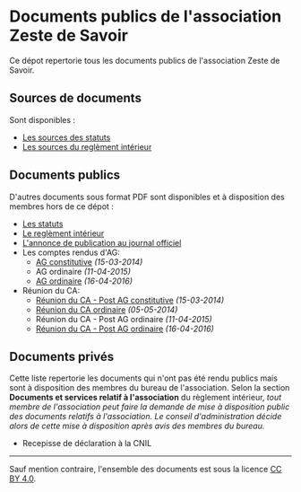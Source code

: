 # Documents publics de l'association Zeste de Savoir

Ce dépot repertorie tous les documents publics de l'association Zeste de Savoir.

## Sources de documents

Sont disponibles :

 - [Les sources des statuts](statuts.md)
 - [Les sources du reglèment intérieur](reglement-interieur.md)


## Documents publics

D'autres documents sous format PDF sont disponibles et à disposition des membres hors de ce dépot :

 - [Les statuts](https://drive.google.com/open?id=0BzabS14KitJgY3p1MTZ1OTJOcms)
 - [Le reglèment intérieur](https://drive.google.com/open?id=0BzabS14KitJgZm1xMnowbkZHOWc)
 - [L'annonce de publication au journal officiel](https://drive.google.com/open?id=0BzabS14KitJgQ0tzX1F1eUdYeGs)
 - Les comptes rendus d'AG:
    - [AG constitutive](https://drive.google.com/open?id=0BzabS14KitJgYXl5eW1ZRFQ5NUU) *(15-03-2014)*
    - AG ordinaire *(11-04-2015)*
    - [AG ordinaire](https://drive.google.com/open?id=0BzabS14KitJgcXVqb0Y4R0VyUWM) *(16-04-2016)*
 - Réunion du CA:
    - [Réunion du CA - Post AG constitutive](https://drive.google.com/open?id=0BzabS14KitJgUmFtSmQ5UHFFbms) *(15-03-2014)*
    - [Réunion du CA ordinaire](https://drive.google.com/open?id=0BzabS14KitJgT1RybzJJcnphMWc) *(05-05-2014)*
    - Réunion du CA - Post AG ordinaire *(11-04-2015)*
    - [Réunion du CA - Post AG ordinaire](https://drive.google.com/open?id=0BzabS14KitJgRF9hRmtuYjZZd00) *(16-04-2016)*

## Documents privés

Cette liste repertorie les documents qui n'ont pas été rendu publics mais sont à disposition des membres du bureau de l'association. Selon la section **Documents et services relatif à l'association** du règlement intérieur, *tout membre de l'association peut faire la demande de mise à disposition public des documents relatifs à l'association. Le conseil d'administration décide alors de cette mise à disposition après avis des membres du bureau.*

 - Recepisse de déclaration à la CNIL

-------

Sauf mention contraire, l'ensemble des documents est sous la licence 
[CC BY 4.0](http://creativecommons.org/licenses/by/4.0/).

